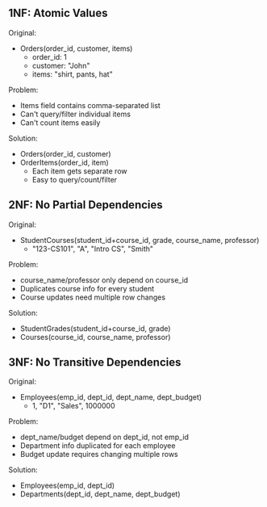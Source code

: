 ---
--- 

## 1NF: Atomic Values
Original:
- Orders(order_id, customer, items)
  - order_id: 1
  - customer: "John"
  - items: "shirt, pants, hat"

Problem:
- Items field contains comma-separated list
- Can't query/filter individual items
- Can't count items easily

Solution:
- Orders(order_id, customer)
- OrderItems(order_id, item)
  - Each item gets separate row
  - Easy to query/count/filter

## 2NF: No Partial Dependencies
Original:
- StudentCourses(student_id+course_id, grade, course_name, professor)
  - "123-CS101", "A", "Intro CS", "Smith"

Problem:
- course_name/professor only depend on course_id
- Duplicates course info for every student
- Course updates need multiple row changes

Solution:
- StudentGrades(student_id+course_id, grade)
- Courses(course_id, course_name, professor)

## 3NF: No Transitive Dependencies
Original:
- Employees(emp_id, dept_id, dept_name, dept_budget)
  - 1, "D1", "Sales", 1000000

Problem:
- dept_name/budget depend on dept_id, not emp_id
- Department info duplicated for each employee
- Budget update requires changing multiple rows

Solution:
- Employees(emp_id, dept_id)
- Departments(dept_id, dept_name, dept_budget)